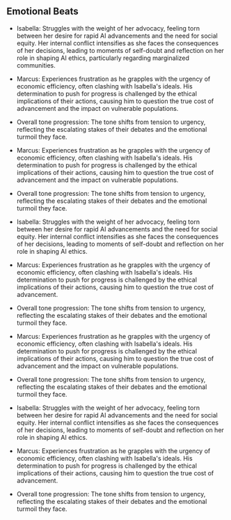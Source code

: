 ## Emotional Beats
- Isabella: Struggles with the weight of her advocacy, feeling torn between her desire for rapid AI advancements and the need for social equity. Her internal conflict intensifies as she faces the consequences of her decisions, leading to moments of self-doubt and reflection on her role in shaping AI ethics, particularly regarding marginalized communities.

- Marcus: Experiences frustration as he grapples with the urgency of economic efficiency, often clashing with Isabella's ideals. His determination to push for progress is challenged by the ethical implications of their actions, causing him to question the true cost of advancement and the impact on vulnerable populations.

- Overall tone progression: The tone shifts from tension to urgency, reflecting the escalating stakes of their debates and the emotional turmoil they face.
- Marcus: Experiences frustration as he grapples with the urgency of economic efficiency, often clashing with Isabella's ideals. His determination to push for progress is challenged by the ethical implications of their actions, causing him to question the true cost of advancement and the impact on vulnerable populations.
- Overall tone progression: The tone shifts from tension to urgency, reflecting the escalating stakes of their debates and the emotional turmoil they face.
- Isabella: Struggles with the weight of her advocacy, feeling torn between her desire for rapid AI advancements and the need for social equity. Her internal conflict intensifies as she faces the consequences of her decisions, leading to moments of self-doubt and reflection on her role in shaping AI ethics.
- Marcus: Experiences frustration as he grapples with the urgency of economic efficiency, often clashing with Isabella's ideals. His determination to push for progress is challenged by the ethical implications of their actions, causing him to question the true cost of advancement.
- Overall tone progression: The tone shifts from tension to urgency, reflecting the escalating stakes of their debates and the emotional turmoil they face.
- Marcus: Experiences frustration as he grapples with the urgency of economic efficiency, often clashing with Isabella's ideals. His determination to push for progress is challenged by the ethical implications of their actions, causing him to question the true cost of advancement and the impact on vulnerable populations.
- Overall tone progression: The tone shifts from tension to urgency, reflecting the escalating stakes of their debates and the emotional turmoil they face.
- Isabella: Struggles with the weight of her advocacy, feeling torn between her desire for rapid AI advancements and the need for social equity. Her internal conflict intensifies as she faces the consequences of her decisions, leading to moments of self-doubt and reflection on her role in shaping AI ethics.
- Marcus: Experiences frustration as he grapples with the urgency of economic efficiency, often clashing with Isabella's ideals. His determination to push for progress is challenged by the ethical implications of their actions, causing him to question the true cost of advancement.
- Overall tone progression: The tone shifts from tension to urgency, reflecting the escalating stakes of their debates and the emotional turmoil they face.
